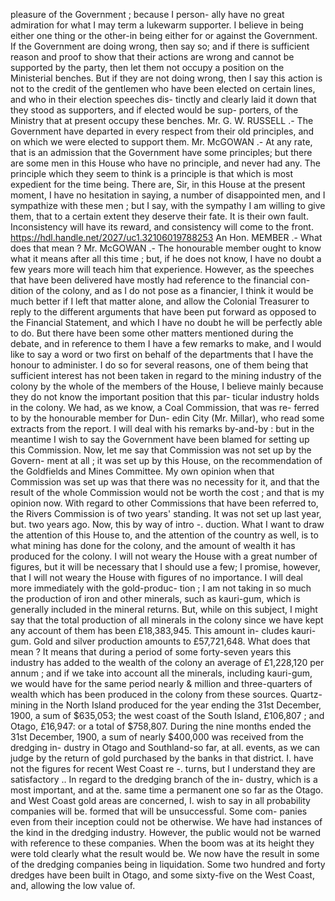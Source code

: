 pleasure of the Government ; because I person- ally have no great admiration for what I may term a lukewarm supporter. I believe in being either one thing or the other-in being either for or against the Government. If the Government are doing wrong, then say so; and if there is sufficient reason and proof to show that their actions are wrong and cannot be supported by the party, then let them not occupy a position on the Ministerial benches. But if they are not doing wrong, then I say this action is not to the credit of the gentlemen who have been elected on certain lines, and who in their election speeches dis- tinctly and clearly laid it down that they stood as supporters, and if elected would be sup- porters, of the Ministry that at present occupy these benches. Mr. G. W. RUSSELL .- The Government have departed in every respect from their old principles, and on which we were elected to support them. Mr. McGOWAN .- At any rate, that is an admission that the Government have some principles; but there are some men in this House who have no principle, and never had any. The principle which they seem to think is a principle is that which is most expedient for the time being. There are, Sir, in this House at the present moment, I have no hesitation in saying, a number of disappointed men, and I sympathize with these men ; but I say, with the sympathy I am willing to give them, that to a certain extent they deserve their fate. It is their own fault. Inconsistency will have its reward, and consistency will come to the front. https://hdl.handle.net/2027/uc1.32106019788253 An Hon. MEMBER .- What does that mean ? Mr. McGOWAN .- The honourable member ought to know what it means after all this time ; but, if he does not know, I have no doubt a few years more will teach him that experience. However, as the speeches that have been delivered have mostly had reference to the financial con- dition of the colony, and as I do not pose as a financier, I think it would be much better if I left that matter alone, and allow the Colonial Treasurer to reply to the different arguments that have been put forward as opposed to the Financial Statement, and which I have no doubt he will be perfectly able to do. But there have been some other matters mentioned during the debate, and in reference to them I have a few remarks to make, and I would like to say a word or two first on behalf of the departments that I have the honour to administer. I do so for several reasons, one of them being that sufficient interest has not been taken in regard to the mining industry of the colony by the whole of the members of the House, I believe mainly because they do not know the important position that this par- ticular industry holds in the colony. We had, as we know, a Coal Commission, that was re- ferred to by the honourable member for Dun- edin City (Mr. Millar), who read some extracts from the report. I will deal with his remarks by-and-by : but in the meantime I wish to say the Government have been blamed for setting up this Commission. Now, let me say that Commission was not set up by the Govern- ment at all ; it was set up by this House, on the recommendation of the Goldfields and Mines Committee. My own opinion when that Commission was set up was that there was no necessity for it, and that the result of the whole Commission would not be worth the cost ; and that is my opinion now. With regard to other Commissions that have been referred to, the Rivers Commission is of two years' standing. It was not set up last year, but. two years ago. Now, this by way of intro -. duction. What I want to draw the attention of this House to, and the attention of the country as well, is to what mining has done for the colony, and the amount of wealth it has produced for the colony. I will not weary the House with a great number of figures, but it will be necessary that I should use a few; I promise, however, that I will not weary the House with figures of no importance. I will deal more immediately with the gold-produc- tion ; I am not taking in so much the production of iron and other minerals, such as kauri-gum, which is generally included in the mineral returns. But, while on this subject, I might say that the total production of all minerals in the colony since we have kept any account of them has been £18,383,945. This amount in- cludes kauri-gum. Gold and silver production amounts to £57,721,648. What does that mean ? It means that during a period of some forty-seven years this industry has added to the wealth of the colony an average of £1,228,120 per annum ; and if we take into account all the minerals, including kauri-gum, we would have for the same period nearly & million and three-quarters of wealth which has been produced in the colony from these sources. Quartz-mining in the North Island produced for the year ending the 31st December, 1900, a sum of $635,053; the west coast of the South Island, £106,807 ; and Otago, £16,947: or a total of $758,807. During the nine months ended the 31st December, 1900, a sum of nearly $400,000 was received from the dredging in- dustry in Otago and Southland-so far, at all. events, as we can judge by the return of gold purchased by the banks in that district. I. have not the figures for recent West Coast re -. turns, but I understand they are satisfactory .. In regard to the dredging branch of the in- dustry, which is a most important, and at the. same time a permanent one so far as the Otago. and West Coast gold areas are concerned, I. wish to say in all probability companies will be. formed that will be unsuccessful. Some com- panies even from their inception could not be otherwise. We have had instances of the kind in the dredging industry. However, the public would not be warned with reference to these companies. When the boom was at its height they were told clearly what the result would be. We now have the result in some of the dredging companies being in liquidation. Some two hundred and forty dredges have been built in Otago, and some sixty-five on the West Coast, and, allowing the low value of. 